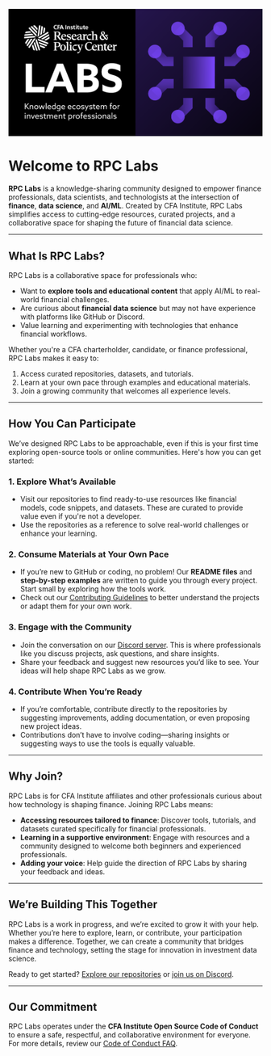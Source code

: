 ![RPC Labs Logo](https://github.com/CFA-Institute-RPC/.github/blob/main/images/rpc-labs-bold-picto.png)
# Welcome to RPC Labs

**RPC Labs** is a knowledge-sharing community designed to empower finance professionals, data scientists, and technologists at the intersection of **finance**, **data science**, and **AI/ML**. Created by CFA Institute, RPC Labs simplifies access to cutting-edge resources, curated projects, and a collaborative space for shaping the future of financial data science.

---

## What Is RPC Labs?
RPC Labs is a collaborative space for professionals who:
- Want to **explore tools and educational content** that apply AI/ML to real-world financial challenges.
- Are curious about **financial data science** but may not have experience with platforms like GitHub or Discord.
- Value learning and experimenting with technologies that enhance financial workflows.

Whether you're a CFA charterholder, candidate, or finance professional, RPC Labs makes it easy to:
1. Access curated repositories, datasets, and tutorials.
2. Learn at your own pace through examples and educational materials.
3. Join a growing community that welcomes all experience levels.

---

## How You Can Participate
We’ve designed RPC Labs to be approachable, even if this is your first time exploring open-source tools or online communities. Here's how you can get started:

### 1. Explore What’s Available
- Visit our repositories to find ready-to-use resources like financial models, code snippets, and datasets. These are curated to provide value even if you're not a developer.
- Use the repositories as a reference to solve real-world challenges or enhance your learning.

### 2. Consume Materials at Your Own Pace
- If you’re new to GitHub or coding, no problem! Our **README files** and **step-by-step examples** are written to guide you through every project. Start small by exploring how the tools work.
- Check out our [Contributing Guidelines](https://github.com/CFA-Institute-RPC/.github/blob/main/CONTRIBUTING.md) to better understand the projects or adapt them for your own work.

### 3. Engage with the Community
- Join the conversation on our [Discord server](https://discord.gg/zaHvJGSC). This is where professionals like you discuss projects, ask questions, and share insights.
- Share your feedback and suggest new resources you’d like to see. Your ideas will help shape RPC Labs as we grow.

### 4. Contribute When You’re Ready
- If you’re comfortable, contribute directly to the repositories by suggesting improvements, adding documentation, or even proposing new project ideas.
- Contributions don’t have to involve coding—sharing insights or suggesting ways to use the tools is equally valuable.

---

## Why Join?
RPC Labs is for CFA Institute affiliates and other professionals curious about how technology is shaping finance. Joining RPC Labs means:
- **Accessing resources tailored to finance**: Discover tools, tutorials, and datasets curated specifically for financial professionals.
- **Learning in a supportive environment**: Engage with resources and a community designed to welcome both beginners and experienced professionals.
- **Adding your voice**: Help guide the direction of RPC Labs by sharing your feedback and ideas.

---

## We’re Building This Together
RPC Labs is a work in progress, and we’re excited to grow it with your help. Whether you’re here to explore, learn, or contribute, your participation makes a difference. Together, we can create a community that bridges finance and technology, setting the stage for innovation in investment data science.

Ready to get started? [Explore our repositories](https://github.com/CFA-Institute-RPC) or [join us on Discord](https://discord.gg/zaHvJGSC).

---

## Our Commitment
RPC Labs operates under the **CFA Institute Open Source Code of Conduct** to ensure a safe, respectful, and collaborative environment for everyone. For more details, review our [Code of Conduct FAQ](https://github.com/CFA-Institute-RPC/.github/blob/main/CODE_OF_CONDUCT.md).
